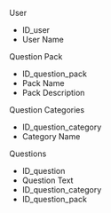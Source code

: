 User
- ID_user
- User Name

Question Pack
- ID_question_pack
- Pack Name
- Pack Description

Question Categories
- ID_question_category
- Category Name

Questions
- ID_question
- Question Text
- ID_question_category
- ID_question_pack